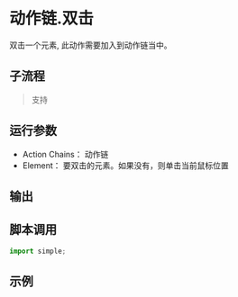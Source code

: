 # 动作链.双击
双击一个元素, 此动作需要加入到动作链当中。

## 子流程
> 支持


## 运行参数


* Action Chains： 动作链
* Element：   要双击的元素。如果没有，则单击当前鼠标位置


## 输出



## 脚本调用

```python
import simple;

```

## 示例